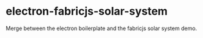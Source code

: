 electron-fabricjs-solar-system
====================

Merge between the electron boilerplate and the fabricjs solar system demo.
